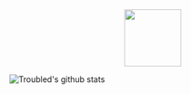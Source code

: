 <div id="header" align="center">
  <img src="https://c.tenor.com/IeX_pjparqAAAAAC/hxh-killua.gif" width="100"/>
</div>

![Troubled's github stats](https://github-readme-stats.vercel.app/api?username=nuttionsato&show_icons=true&theme=dark)
<img src="https://komarev.com/ghpvc/?username=your-github-username&style=flat-square&color=blue" alt=""/>

